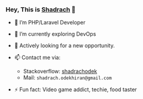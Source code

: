 ### Hey, This is [Shadrach](https://shadrachodek.com) 👋

- 🔭 I’m PHP/Laravel Developer
- 🌱 I’m currently exploring DevOps
- 🌱 Actively looking for a new opportunity. 
- 📫 Contact me via:
  - Stackoverflow: [shadrachodek](https://stackoverflow.com/users/4034794/shadrachodek)
  - Mail: `shadrach.odekhiran@gmail.com`
 

- ⚡ Fun fact: Video game addict, techie, food taster




